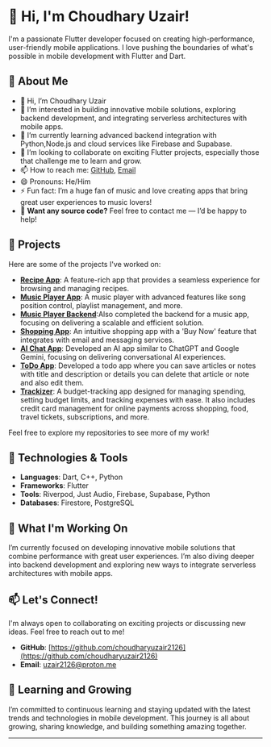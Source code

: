 # 👋 Hi, I'm Choudhary Uzair!

I'm a passionate Flutter developer focused on creating high-performance, user-friendly mobile applications. I love pushing the boundaries of what's possible in mobile development with Flutter and Dart.

## 🌟 About Me

- 👋 Hi, I’m Choudhary Uzair
- 👀 I’m interested in building innovative mobile solutions, exploring backend development, and integrating serverless architectures with mobile apps.
- 🌱 I’m currently learning advanced backend integration with Python,Node.js and cloud services like Firebase and Supabase.
- 💞️ I’m looking to collaborate on exciting Flutter projects, especially those that challenge me to learn and grow.
- 📫 How to reach me: [GitHub](https://github.com/choudharyuzair2126), [Email](mailto:uzair2126@proton.me)
- 😄 Pronouns: He/Him
- ⚡ Fun fact: I’m a huge fan of music and love creating apps that bring great user experiences to music lovers!
- 💬 **Want any source code?** Feel free to contact me — I’d be happy to help!

## 🌟 Projects

Here are some of the projects I've worked on:

- **[Recipe App](https://github.com/choudharyuzair2126/Recipies-App)**: A feature-rich app that provides a seamless experience for browsing and managing recipes.
- **[Music Player App](https://github.com/choudharyuzair2126/Music_App-Client_Side)**: A music player with advanced features like song position control, playlist management, and more.
- **[Music Player Backend](https://github.com/choudharyuzair2126/Music_App-Server_Side)**:Also completed the backend for a music app, focusing on delivering a scalable and efficient solution.
- **[Shopping App](https://github.com/choudharyuzair2126/Shopping_App-with-Firebase)**: An intuitive shopping app with a 'Buy Now' feature that integrates with email and messaging services.
- **[AI Chat App](https://github.com/choudharyuzair2126/Gemini-Ai)**: Developed an AI app similar to ChatGPT and Google Gemini, focusing on delivering conversational AI experiences.
- **[ToDo App](https://github.com/choudharyuzair2126/Todo-App-With-Firebase)**: Developed a todo app where you can save articles or notes with title and description or details you can delete that article or note and also edit them.
- **[Trackizer](https://github.com/choudharyuzair2126/Trackizer-)**: A budget-tracking app designed for managing spending, setting budget limits, and tracking expenses with ease. It also includes credit card management for online payments across shopping, food, travel tickets, subscriptions, and more.


Feel free to explore my repositories to see more of my work!

## 🔧 Technologies & Tools

- **Languages**: Dart, C++, Python
- **Frameworks**: Flutter
- **Tools**: Riverpod, Just Audio, Firebase, Supabase, Python
- **Databases**: Firestore, PostgreSQL

## 🚀 What I'm Working On

I’m currently focused on developing innovative mobile solutions that combine performance with great user experiences. I’m also diving deeper into backend development and exploring new ways to integrate serverless architectures with mobile apps.

## 📫 Let's Connect!

I'm always open to collaborating on exciting projects or discussing new ideas. Feel free to reach out to me!

- **GitHub**: [https://github.com/choudharyuzair2126](https://github.com/choudharyuzair2126)
- **Email**: [uzair2126@proton.me](mailto:uzair2126@proton.me)

## 🌱 Learning and Growing

I’m committed to continuous learning and staying updated with the latest trends and technologies in mobile development. This journey is all about growing, sharing knowledge, and building something amazing together.

---

<!---
choudharyuzair2126/choudharyuzair2126 is a ✨ special ✨ repository because its `README.md` (this file) appears on your GitHub profile.
You can click the Preview link to take a look at your changes.
--->
